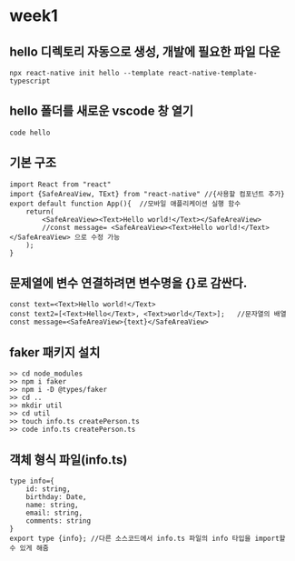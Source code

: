# week1

## hello 디렉토리 자동으로 생성, 개발에 필요한 파일 다운
```
npx react-native init hello --template react-native-template-typescript
``` 

## hello 폴더를 새로운 vscode 창 열기
```
code hello
``` 

## 기본 구조
```
import React from "react"
import {SafeAreaView, TExt} from "react-native" //{사용할 컴포넌트 추가}
export default function App(){  //모바일 애플리케이션 실행 함수
    return(
        <SafeAreaView><Text>Hello world!</Text></SafeAreaView>  
        //const message= <SafeAreaView><Text>Hello world!</Text></SafeAreaView> 으로 수정 가능
    );
}
```

## 문제열에 변수 연결하려면 변수명을 {}로 감싼다.
```
const text=<Text>Hello world!</Text>
const text2=[<Text>Hello</Text>, <Text>world</Text>];   //문자열의 배열
const message=<SafeAreaView>{text}</SafeAreaView>
```

## faker 패키지 설치
```
>> cd node_modules
>> npm i faker
>> npm i -D @types/faker
>> cd ..
>> mkdir util
>> cd util
>> touch info.ts createPerson.ts
>> code info.ts createPerson.ts
```

## 객체 형식 파일(info.ts)
```
type info={
    id: string,
    birthday: Date,
    name: string,
    email: string,
    comments: string
}
export type {info}; //다른 소스코드에서 info.ts 파일의 info 타입을 import할 수 있게 해줌
```
    
